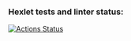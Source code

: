 ### Hexlet tests and linter status:
[![Actions Status](https://github.com/leteli/layout-designer-project-lvl1/workflows/hexlet-check/badge.svg)](https://github.com/leteli/layout-designer-project-lvl1/actions)